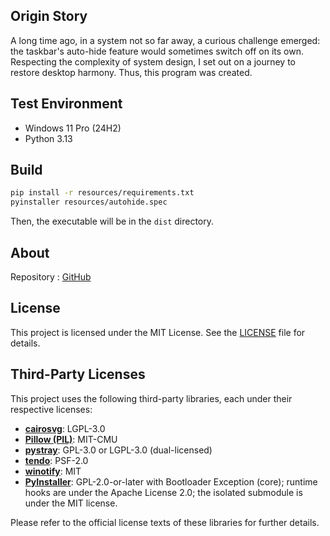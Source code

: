 ## Origin Story

A long time ago, in a system not so far away, a curious challenge emerged: the taskbar's auto-hide feature would sometimes switch off on its own. Respecting the complexity of system design, I set out on a journey to restore desktop harmony. Thus, this program was created.

## Test Environment

- Windows 11 Pro (24H2)
- Python 3.13

## Build

```bash
pip install -r resources/requirements.txt
pyinstaller resources/autohide.spec
```
Then, the executable will be in the `dist` directory.

## About

Repository : [GitHub](https://github.com/kazuhikoonuma/taskbar-autohide)

## License

This project is licensed under the MIT License. See the [LICENSE](https://github.com/kazuhikoonuma/taskbar-autohide/LICENSE) file for details.

## Third-Party Licenses

This project uses the following third-party libraries, each under their respective licenses:

- **[cairosvg](https://github.com/Kozea/CairoSVG)**: LGPL-3.0
- **[Pillow (PIL)](https://github.com/python-pillow/Pillow)**: MIT-CMU
- **[pystray](https://github.com/moses-palmer/pystray)**: GPL-3.0 or LGPL-3.0 (dual-licensed)
- **[tendo](https://github.com/pycontribs/tendo)**: PSF-2.0
- **[winotify](https://github.com/versa-syahptr/winotify)**: MIT
- **[PyInstaller](https://github.com/pyinstaller/pyinstaller)**: GPL-2.0-or-later with Bootloader Exception (core); runtime hooks are under the Apache License 2.0; the isolated submodule is under the MIT license.

Please refer to the official license texts of these libraries for further details.
